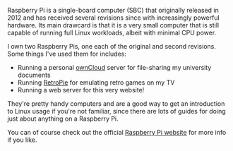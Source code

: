 Raspberry Pi is a single-board computer (SBC) that originally released in 2012 and has received several revisions since with increasingly powerful hardware. Its main drawcard is that it is a very small computer that is still capable of running full Linux workloads, albeit with minimal CPU power.

I own two Raspberry Pis, one each of the original and second revisions. Some things I've used them for includes:

- Running a personal [ownCloud](https://owncloud.com/) server for file-sharing my university documents
- Running [RetroPie](https://retropie.org.uk/) for emulating retro games on my TV
- Running a web server for this very website!

They're pretty handy computers and are a good way to get an introduction to Linux usage if you're not familiar, since there are lots of guides for doing just about anything on a Raspberry Pi.

You can of course check out the official [Raspberry Pi website](https://www.raspberrypi.org/) for more info if you like.